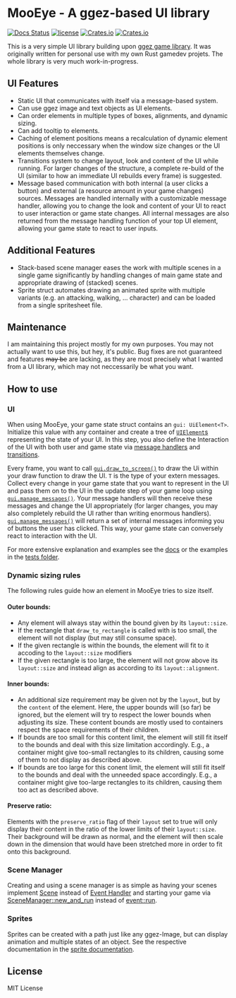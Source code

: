 # MooEye - A ggez-based UI library

[![Docs Status](https://docs.rs/mooeye/badge.svg)](https://docs.rs/mooeye)
[![license](https://img.shields.io/badge/license-MIT-blue.svg)](https://github.com/Linus-Mussmaecher/mooeye/LICENSE)
[![Crates.io](https://img.shields.io/crates/v/mooeye.svg)](https://crates.io/crates/mooeye)
[![Crates.io](https://img.shields.io/crates/d/mooeye.svg)](https://crates.io/crates/mooeye)

This is a very simple UI library building upon [ggez game library](https://github.com/ggez/ggez). It was originally written for personal use with my own Rust gamedev projets. The whole library is very much work-in-progress.

## UI Features

 * Static UI that communicates with itself via a message-based system.
 * Can use ggez image and text objects as UI elements.
 * Can order elements in multiple types of boxes, alignments, and dynamic sizing.
 * Can add tooltip to elements.
 * Caching of element positions means a recalculation of dynamic element positions is only neccessary when the window size changes or the UI elements themselves change.
 * Transitions system to change layout, look and content of the UI while running. For larger changes of the structure, a complete re-build of the UI (similar to how an immediate UI rebuilds every frame) is suggested.
 * Message based communication with both internal (a user clicks a button) and external (a resource amount in your game changes) sources. Messages are handled internally with a customizable message handler, allowing you to change the look and content of your UI to react to user interaction or game state changes. All internal messages are also returned from the message handling function of your top UI element, allowing your game state to react to user inputs.

## Additional Features

 * Stack-based scene manager eases the work with multiple scenes in a single game significantly by handling changes of main game state and appropriate drawing of (stacked) scenes.
 * Sprite struct automates drawing an animated sprite with multiple variants (e.g. an attacking, walking, ... character) and can be loaded from a single spritesheet file.

## Maintenance

I am maintaining this project mostly for my own purposes. You may not actually want to use this, but hey, it's public. Bug fixes are not guaranteed and features ~~may be~~ are lacking, as they are most precisely what I wanted from a UI library, which may not neccessarily be what you want.

## How to use

### UI 

When using MooEye, your game state struct contains an ```gui: UiElement<T>```. Initialize this value with any container and create a tree of [```UIElement```s](https://docs.rs/mooeye/latest/mooeye/ui_element/struct.UiElement.html#) representing the state of your UI. In this step, you also define the Interaction of the UI with both user and game state via [message handlers](https://docs.rs/mooeye/latest/mooeye/ui_element/struct.UiElementBuilder.html#method.with_message_handler) and [transitions](https://docs.rs/mooeye/latest/mooeye/ui_element/struct.Transition.html).

Every frame, you want to call [```gui.draw_to_screen()```](https://docs.rs/mooeye/latest/mooeye/ui_element/struct.UiElement.html#method.draw_to_screen) to draw the Ui within your draw function to draw the UI. ```T``` is the type of your extern messages. Collect every change in your game state that you want to represent in the UI and pass them on to the UI in the update step of your game loop using [```gui.manage_messages()```](https://docs.rs/mooeye/latest/mooeye/ui_element/struct.UiElement.html#method.manage_messages). Your message handlers will then receive these messages and change the UI appropriately (for larger changes, you may also completely rebuild the UI rather than writing enormous handlers). [```gui.manage_messages()```](https://docs.rs/mooeye/latest/mooeye/ui_element/struct.UiElement.html#method.manage_messages) will return a set of internal messages informing you of buttons the user has clicked. This way, your game state can conversely react to interaction with the UI.

For more extensive explanation and examples see the [docs](https://docs.rs/mooeye) or the examples in the [tests folder](/tests/).

### Dynamic sizing rules

The following rules guide how an element in MooEye tries to size itself.

#### Outer bounds:

 * Any element will always stay within the bound given by its ``layout::size``.
 * If the rectangle that ``draw_to_rectangle`` is called with is too small, the element will not display (but may still consume space).
 * If the given rectangle is within the bounds, the element will fit to it accoding to the ``layout::size`` modifiers
 * If the given rectangle is too large, the element will not grow above its ``layout::size`` and instead align as according to its ``layout::alignment``.

#### Inner bounds:

 * An additional size requirement may be given not by the ``layout``, but by the ``content`` of the element. Here, the upper bounds will (so far) be ignored, but the element will try to respect the lower bounds when adjusting its size. These content bounds are mostly used to containers respect the space requirements of their children.
 * If bounds are too small for this content limit, the element will still fit itself to the bounds and deal with this size limitation accordingly. E.g., a container might give too-small rectangles to its children, causing some of them to not display as described above.
 * If bounds are too large for this conent limit, the element will still fit itself to the bounds and deal with the unneeded space accordingly. E.g., a container might give too-large rectangles to its children, causing them too act as described above.

#### Preserve ratio:

Elements with the ``preserve_ratio`` flag of their ``layout`` set to true will only display their content in the ratio of the lower limits of their ``layout::size``. Their background will be drawn as normal, and the element will then scale down in the dimension that would have been stretched more in order to fit onto this background.

### Scene Manager

Creating and using a scene manager is as simple as having your scenes implement [Scene](https://docs.rs/mooeye/latest/mooeye/scene_manager/trait.Scene.html) instead of [Event Handler](https://docs.rs/ggez/latest/ggez/event/trait.EventHandler.html) and starting your game via [SceneManager::new_and_run](https://docs.rs/mooeye/latest/mooeye/scene_manager/struct.SceneManager.html#method.new_and_run) instead of [event::run](https://docs.rs/ggez/latest/ggez/event/fn.run.html).

### Sprites
 
Sprites can be created with a path just like any ggez-Image, but can display animation and multiple states of an object. See the respective documentation in the [sprite documentation](https://docs.rs/mooeye/latest/mooeye/sprite/struct.Sprite.html).

## License

MIT License